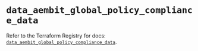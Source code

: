 # `data_aembit_global_policy_compliance_data`

Refer to the Terraform Registry for docs: [`data_aembit_global_policy_compliance_data`](https://registry.terraform.io/providers/aembit/aembit/1.25.1/docs/data-sources/global_policy_compliance_data).
